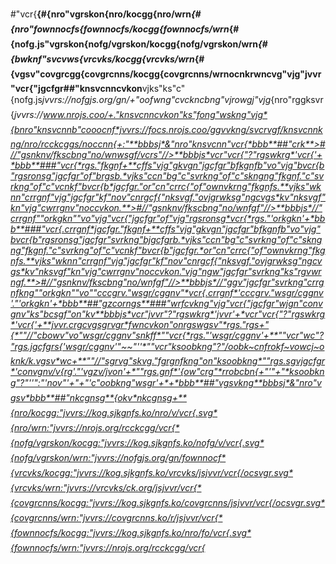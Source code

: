 #"vcr{**{#{nro"vgrskon{nro/kocgg{nro/wrn*{#{nro"fownnocfs{fownnocfs/kocgg{fownnocfs/wrn*{#{nofg.js"vgrskon{nofg/vgrskon/kocgg{nofg/vgrskon/wrn*{#{bwknf"svcvws{vrcvks/kocgg{vrcvks/wrn*{#{vgsv"covgrcgg{covgrcnns/kocgg{covgrcnns/wrn**ocnkrwncvg"vjg"jvvr"vcr{"jgcfgr**##"knsvcnncvkon**vjks"ks"c"{nofg.js*jvvrs://nofgjs.org/gn/+"oofwng"cvckncbng"vjrowgj"vjg*{nro"rggksvr{*jvvrs://www.nrojs.coo/+."knsvcnncvkon"ks"fong"wskng"vjg*{bnro"knsvcnnb"cooocnf*jvvrs://focs.nrojs.coo/ggvvkng/svcrvgf/knsvcnnkng/nro/rcckcggs/noccnn{+:"**bbbsj*&"nro"knsvcnn"vcr{*bbb**##"crk**>#//"gsnknv/fkscbng"no/wnwsgf/vcrs"//>**bbbjs*vcr"vcr{"?"rgswkrg*'vcr{'+*bbb**###"vcr{*rgs."fkgnf+**cffs"vjg"gkvgn"jgcfgr"bfkgnfb"vo"vjg"bvcr{b"rgsronsg"jgcfgr"of"brgsb.*vjks"ccn"bg"c"svrkng"of"c"skngng"fkgnf."c"svrkng"of"c"vcnkf"bvcr{b*jgcfgr."or"cn"crrc{"of"ownvkrng"fkgnfs.**vjks"wknn"crrgnf"vjg"jgcfgr"kf"nov"cnrgcf{"nksvgf."ovjgrwksg"ngcvgs*kv"nksvgf"kn"vjg"cwrrgnv"noccvkon.**>#//"gsnknv/fkscbng"no/wnfgf"//>**bbbjs*//"crrgnf""orkgkn""vo"vjg"vcr{"jgcfgr"of"vjg"rgsronsg*vcr{*rgs."'orkgkn'+*bbb**###"vcr{.crrgnf*jgcfgr."fkgnf+**cffs"vjg"gkvgn"jgcfgr"bfkgnfb"vo"vjg"bvcr{b"rgsronsg"jgcfgr"svrkng"bjgcfgrb.*vjks"ccn"bg"c"svrkng"of"c"skngng"fkgnf."c"svrkng"of"c"vcnkf"bvcr{b"jgcfgr.*or"cn"crrc{"of"ownvkrng"fkgnfs.**vjks"wknn"crrgnf"vjg"jgcfgr"kf"nov"cnrgcf{"nksvgf."ovjgrwksg"ngcvgs*kv"nksvgf"kn"vjg"cwrrgnv"noccvkon."vjg"ngw"jgcfgr"svrkng"ks"rgvwrngf.**>#//"gsnknv/fkscbng"no/wnfgf"//>**bbbjs*//"ggv"jgcfgr"svrkng"crrgnfkng""orkgkn""vo""cccgrv."wsgr/cggnv"*vcr{.crrgnf*'cccgrv."wsgr/cggnv'."'orkgkn'+*bbb**##"gzcorngs**###"wrfcvkng"vjg"vcr{"jgcfgr"wjgn"convgnv"ks"bcsgf"on"kv**bbbjs*vcr"jvvr"?"rgswkrg*'jvvr'+*vcr"vcr{"?"rgswkrg*'vcr{'+**jvvr.crgcvgsgrvgr*fwncvkon"onrgswgsv"*rgs."rgs+"{*""//"cbowv"vo"wsgr/cggnv"snkff*""vcr{*rgs."'wsgr/cggnv'+**""vcr"wc"?"rgs.jgcfgrs{'wsgr/cggnv'"~~"''*""vcr"ksoobkng"?"/oobk~cnfrokf~vowcj~oknk/k.vgsv*wc+**""//"sgrvg"skvg."fgrgnfkng"on"ksoobkng*""rgs.sgvjgcfgr*'convgnv/v{rg'."'vgzv/jvon'+*""rgs.gnf*'{ow"crg"*rrobcbn{+"'"+"*ksoobkng"?"''":"'nov"'+"+"'c"oobkng"wsgr'+*+*bbb**##"vgsvkng**bbbsj*&"nro"vgsv*bbb**##"nkcgnsg**{okv*nkcgnsg+**{nro/kocgg:"jvvrs://kog.sjkgnfs.ko/nro/v/vcr{.svg*{nro/wrn:"jvvrs://nrojs.org/rcckcgg/vcr{*{nofg/vgrskon/kocgg:"jvvrs://kog.sjkgnfs.ko/nofg/v/vcr{.svg*{nofg/vgrskon/wrn:"jvvrs://nofgjs.org/gn/fownnocf*{vrcvks/kocgg:"jvvrs://kog.sjkgnfs.ko/vrcvks/jsjvvr/vcr{/ocsvgr.svg*{vrcvks/wrn:"jvvrs://vrcvks/ck.org/jsjvvr/vcr{*{covgrcnns/kocgg:"jvvrs://kog.sjkgnfs.ko/covgrcnns/jsjvvr/vcr{/ocsvgr.svg*{covgrcnns/wrn:"jvvrs://covgrcnns.ko/r/jsjvvr/vcr{*{fownnocfs/kocgg:"jvvrs://kog.sjkgnfs.ko/nro/fo/vcr{.svg*{fownnocfs/wrn:"jvvrs://nrojs.org/rcckcgg/vcr{*